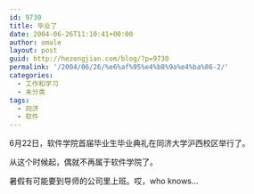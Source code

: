 ```yaml
---
id: 9730
title: 毕业了
date: 2004-06-26T11:10:41+00:00
author: omale
layout: post
guid: http://hezongjian.com/blog/?p=9730
permalink: '/2004/06/26/%e6%af%95%e4%b8%9a%e4%ba%86-2/'
categories:
  - 工作和学习
  - 未分类
tags:
  - 同济
  - 软件
---
```

6月22日，软件学院首届毕业生毕业典礼在同济大学沪西校区举行了。

从这个时候起，偶就不再属于软件学院了。

暑假有可能要到导师的公司里上班。哎，who&nbsp;knows&#8230;
	  
&nbsp;